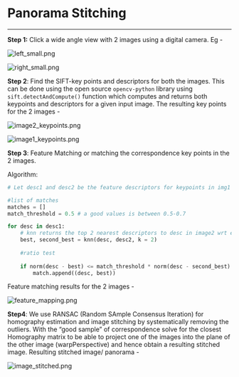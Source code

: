 # Panorama Stitching

---

**Step 1:** Click a wide angle view with 2 images using a digital camera. Eg -

![left_small.png](Panorama%20Stitching%201599413bd6dd4c8db9d55801db355d1c/left_small.png)

![right_small.png](Panorama%20Stitching%201599413bd6dd4c8db9d55801db355d1c/right_small.png)

**Step 2**: Find the SIFT-key points and descriptors for both the images. This can be done using the open source `opencv-python` library using `sift.detectAndCompute()` function which computes and returns both keypoints and descriptors for a given input image.
The resulting key points for the 2 images -

![image2_keypoints.png](Panorama%20Stitching%201599413bd6dd4c8db9d55801db355d1c/image2_keypoints.png)

![image1_keypoints.png](Panorama%20Stitching%201599413bd6dd4c8db9d55801db355d1c/image1_keypoints.png)

**Step 3**: Feature Matching or matching the correspondence key points in the 2 images. 

Algorithm:

```python
# Let desc1 and desc2 be the feature descriptors for keypoints in img1 and img2 respectively 

#list of matches
matches = []
match_threshold = 0.5 # a good values is between 0.5-0.7

for desc in desc1:
	# knn returns the top 2 nearest descriptors to desc in image2 wrt euclidian distance
	best, second_best = knn(desc, desc2, k = 2)
	
	#ratio test
	
	if norm(desc - best) <= match_threshold * norm(desc - second_best):
		match.append((desc, best))
```

Feature matching results for the 2 images -

![feature_mapping.png](Panorama%20Stitching%201599413bd6dd4c8db9d55801db355d1c/feature_mapping.png)

**Step4**: We use RANSAC (Random SAmple Consensus Iteration) for homography estimation and image stitching by systematically removing the outliers. With the “good sample” of correspondence solve for the closest Homography matrix to be able to project one of the images into the plane of the other image (warpPerspective) and hence obtain a resulting stitched image. Resulting stitched image/ panorama -

![image_stitched.png](Panorama%20Stitching%201599413bd6dd4c8db9d55801db355d1c/image_stitched.png)
